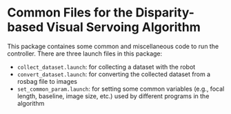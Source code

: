 # Common Files for the Disparity-based Visual Servoing Algorithm

This package containes some common and miscellaneous code to run the controller. There are three launch files in this package:

- `collect_dataset.launch`: for collecting a dataset with the robot
- `convert_dataset.launch`: for converting the collected dataset from a rosbag file to images
- `set_common_param.launch`: for setting some common variables (e.g., focal length, baseline, image size, etc.) used by different programs in the algorithm